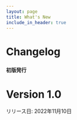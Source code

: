 ```yaml
---
layout: page
title: What's New
include_in_header: true
---
```


# Changelog
### `初版発行`
# **Version 1.0**
リリース日: 2022年11月10日
